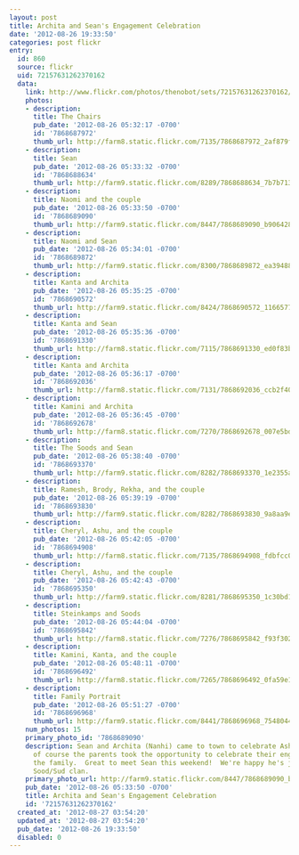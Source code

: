 ```yaml
---
layout: post
title: Archita and Sean's Engagement Celebration
date: '2012-08-26 19:33:50'
categories: post flickr
entry:
  id: 860
  source: flickr
  uid: 72157631262370162
  data:
    link: http://www.flickr.com/photos/thenobot/sets/72157631262370162/
    photos:
    - description: 
      title: The Chairs
      pub_date: '2012-08-26 05:32:17 -0700'
      id: '7868687972'
      thumb_url: http://farm8.static.flickr.com/7135/7868687972_2af879f4b7_s.jpg
    - description: 
      title: Sean
      pub_date: '2012-08-26 05:33:32 -0700'
      id: '7868688634'
      thumb_url: http://farm9.static.flickr.com/8289/7868688634_7b7b71354c_s.jpg
    - description: 
      title: Naomi and the couple
      pub_date: '2012-08-26 05:33:50 -0700'
      id: '7868689090'
      thumb_url: http://farm9.static.flickr.com/8447/7868689090_b906428a2f_s.jpg
    - description: 
      title: Naomi and Sean
      pub_date: '2012-08-26 05:34:01 -0700'
      id: '7868689872'
      thumb_url: http://farm9.static.flickr.com/8300/7868689872_ea39488f0a_s.jpg
    - description: 
      title: Kanta and Archita
      pub_date: '2012-08-26 05:35:25 -0700'
      id: '7868690572'
      thumb_url: http://farm9.static.flickr.com/8424/7868690572_1166577f14_s.jpg
    - description: 
      title: Kanta and Sean
      pub_date: '2012-08-26 05:35:36 -0700'
      id: '7868691330'
      thumb_url: http://farm8.static.flickr.com/7115/7868691330_ed0f83bc93_s.jpg
    - description: 
      title: Kanta and Archita
      pub_date: '2012-08-26 05:36:17 -0700'
      id: '7868692036'
      thumb_url: http://farm8.static.flickr.com/7131/7868692036_ccb2f40971_s.jpg
    - description: 
      title: Kamini and Archita
      pub_date: '2012-08-26 05:36:45 -0700'
      id: '7868692678'
      thumb_url: http://farm8.static.flickr.com/7270/7868692678_007e5bd387_s.jpg
    - description: 
      title: The Soods and Sean
      pub_date: '2012-08-26 05:38:40 -0700'
      id: '7868693370'
      thumb_url: http://farm9.static.flickr.com/8282/7868693370_1e2355a5e3_s.jpg
    - description: 
      title: Ramesh, Brody, Rekha, and the couple
      pub_date: '2012-08-26 05:39:19 -0700'
      id: '7868693830'
      thumb_url: http://farm9.static.flickr.com/8282/7868693830_9a8aa9e0db_s.jpg
    - description: 
      title: Cheryl, Ashu, and the couple
      pub_date: '2012-08-26 05:42:05 -0700'
      id: '7868694908'
      thumb_url: http://farm8.static.flickr.com/7135/7868694908_fdbfcc047c_s.jpg
    - description: 
      title: Cheryl, Ashu, and the couple
      pub_date: '2012-08-26 05:42:43 -0700'
      id: '7868695350'
      thumb_url: http://farm9.static.flickr.com/8281/7868695350_1c30bd14c6_s.jpg
    - description: 
      title: Steinkamps and Soods
      pub_date: '2012-08-26 05:44:04 -0700'
      id: '7868695842'
      thumb_url: http://farm8.static.flickr.com/7276/7868695842_f93f302f66_s.jpg
    - description: 
      title: Kamini, Kanta, and the couple
      pub_date: '2012-08-26 05:48:11 -0700'
      id: '7868696492'
      thumb_url: http://farm8.static.flickr.com/7265/7868696492_0fa59e1395_s.jpg
    - description: 
      title: Family Portrait
      pub_date: '2012-08-26 05:51:27 -0700'
      id: '7868696968'
      thumb_url: http://farm9.static.flickr.com/8441/7868696968_7548044531_s.jpg
    num_photos: 15
    primary_photo_id: '7868689090'
    description: Sean and Archita (Nanhi) came to town to celebrate Ashu's 40th, and
      of course the parents took the opportunity to celebrate their engagement with
      the family.  Great to meet Sean this weekend!  We're happy he's joining the
      Sood/Sud clan.
    primary_photo_url: http://farm9.static.flickr.com/8447/7868689090_b906428a2f_m.jpg
    pub_date: '2012-08-26 05:33:50 -0700'
    title: Archita and Sean's Engagement Celebration
    id: '72157631262370162'
  created_at: '2012-08-27 03:54:20'
  updated_at: '2012-08-27 03:54:20'
  pub_date: '2012-08-26 19:33:50'
  disabled: 0
---
```

